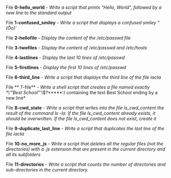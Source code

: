 File **0-hello_world** - *Write a script that prints “Hello, World”, followed by a new line to the standard output*

File **1-confused_smiley** - *Write a script that displays a confused smiley "(Ôo)'*

File **2-hellofile** - *Display the content of the /etc/passwd file*

File **3-twofiles** - *Display the content of /etc/passwd and /etc/hosts*

File **4-lastlines** - *Display the last 10 lines of /etc/passwd*

File **5-firstlines** - *Display the first 10 lines of /etc/passwd*

File **6-third_line** - *Write a script that displays the third line of the file iacta*

File ** 7-file** - *Write a shell script that creates a file named exactly \*\\'"Best School"\'\\*$\?\*\*\*\*\*:) containing the text Best School ending by a new line*

File **8-cwd_state** - *Write a script that writes into the file ls_cwd_content the result of the command ls -la. If the file ls_cwd_content already exists, it should be overwritten. If the file ls_cwd_content does not exist, create it*

File **9-duplicate_last_line** - *Write a script that duplicates the last line of the file iacta*

File **10-no_more_js** - *Write a script that deletes all the regular files (not the directories) with a .js extension that are present in the current directory and all its subfolders*

File **11-directories** - *Write a script that counts the number of directories and sub-directories in the current directory.*
